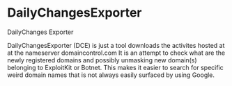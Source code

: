 DailyChangesExporter
====================

DailyChanges Exporter

DailyChangesExporter (DCE) is just a tool downloads the activites hosted at at the nameserver domaincontrol.com 
It is an attempt to check what are the newly registered domains and possibly unmasking new domain(s) belonging to ExploitKit or Botnet.
This makes it easier to search for specific weird domain names that is not always easily surfaced by using Google.
